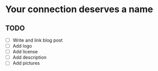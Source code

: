 # Your connection deserves a name

## TODO

- [ ] Write and link blog post
- [ ] Add logo
- [ ] Add license
- [ ] Add description
- [ ] Add pictures